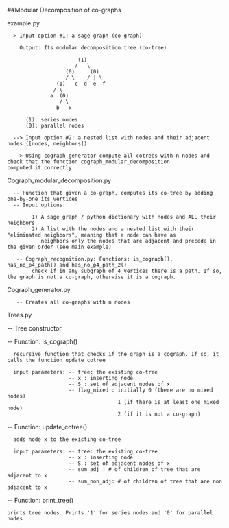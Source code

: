 ##Modular Decomposition of co-graphs

example.py

    --> Input option #1: a sage graph (co-graph)
    
        Output: Its modular decomposition tree (co-tree)

                           (1)
                          /   \
                       (0)     (0)
                       / \    / | \
                    (1)   c  d  e  f 
                   / \
                  a  (0)
                     / \
                    b   x
                                                           
          (1): series nodes 
          (0): parallel nodes
      
      --> Input option #2: a nested list with nodes and their adjacent nodes ([nodes, neighbors])
       
      --> Using cograph generator compute all cotrees with n nodes and check that the function cograph_modular_decomposition              computed it correctly



      


Cograph_modular_decomposition.py

      -- Function that given a co-graph, computes its co-tree by adding one-by-one its vertices
      -- Input options:
      
            1) A sage graph / python dictionary with nodes and ALL their neighbors
            2) A list with the nodes and a nested list with their "eliminated neighbors", meaning that a node can have as 
               neighbors only the nodes that are adjacent and precede in the given order (see main example)
               
       -- Cograph_recognition.py: Functions: is_cograph(), has_no_p4_path() and has_no_p4_path_2()
            check if in any subgraph of 4 vertices there is a path. If so, the graph is not a co-graph, otherwise it is a cograph.
            
     
       
       
Cograph_generator.py


       -- Creates all co-graphs with n nodes


Trees.py


  -- Tree constructor
  
  
  -- Function: is_cograph() 
  
      recursive function that checks if the graph is a cograph. If so, it calls the function update_cotree 
      
      input parameters: -- tree: the existing co-tree
                        -- x : inserting node
                        -- S : set of adjacent nodes of x
                        -- flag_mixed : initially 0 (there are no mixed nodes)
                                        1 (if there is at least one mixed node)
                                        2 (if it is not a co-graph)
                                        
  -- Function: update_cotree()
  
      adds node x to the existing co-tree 
      
      input parameters: -- tree: the existing co-tree
                        -- x : inserting node
                        -- S : set of adjacent nodes of x
                        -- sum_adj : # of children of tree that are adjacent to x
                        -- sum_non_adj: # of children of tree that are non adjacent to x

-- Function: print_tree()

    prints tree nodes. Prints '1' for series nodes and '0' for parallel nodes
